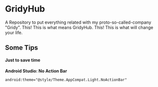 # GridyHub
A Repository to put everything related with my proto-so-called-company "Gridy". This! This is what means GridyHub. This! This is what will change your life.

## Some Tips
#### Just to save time
**Android Studio: No Action Bar**
```xml
android:theme="@style/Theme.AppCompat.Light.NoActionBar"
```
